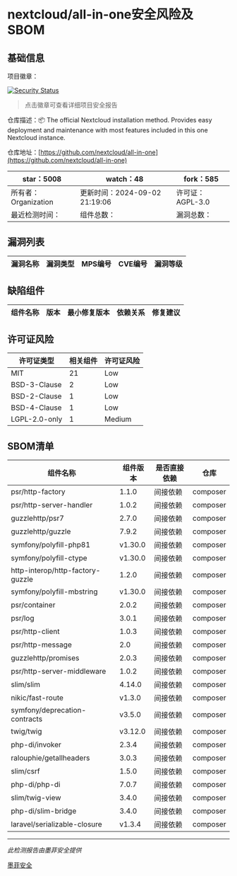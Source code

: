 # nextcloud/all-in-one安全风险及SBOM

## 基础信息

项目徽章：

[![Security Status](https://www.murphysec.com/platform3/v31/badge/1830679076106686464.svg)](https://www.murphysec.com/console/report/1691515638463221760/1830679076106686464)

> 点击徽章可查看详细项目安全报告

仓库描述：📦 The official Nextcloud installation method. Provides easy deployment and maintenance with most features included in this one Nextcloud instance.

仓库地址：[https://github.com/nextcloud/all-in-one](https://github.com/nextcloud/all-in-one)

| star：5008 | watch：48 | fork：585 |
| ----------- | -------------- | ------------ |
| 所有者：Organization | 更新时间：2024-09-02 21:19:06 | 许可证：AGPL-3.0 |
| 最近检测时间： | 组件总数： | 漏洞总数： |




## 漏洞列表

| 漏洞名称 | 漏洞类型 | MPS编号 | CVE编号 | 漏洞等级 |
| ------- | ------ | ------- | ------ | ----- |





## 缺陷组件

| 组件名称 | 版本 | 最小修复版本 | 依赖关系 | 修复建议 |
| -------- | ---- | ------------ | -------- | -------- |





## 许可证风险

| 许可证类型 | 相关组件 | 许可证风险 |
| ---------- | -------- | ---------- |
|MIT|21|Low|
|BSD-3-Clause|2|Low|
|BSD-2-Clause|1|Low|
|BSD-4-Clause|1|Low|
|LGPL-2.0-only|1|Medium|




## SBOM清单

| 组件名称 | 组件版本 | 是否直接依赖 | 仓库 |
| -------- | -------- | ------------ | ---- |
|psr/http-factory|1.1.0|间接依赖|composer|
|psr/http-server-handler|1.0.2|间接依赖|composer|
|guzzlehttp/psr7|2.7.0|间接依赖|composer|
|guzzlehttp/guzzle|7.9.2|间接依赖|composer|
|symfony/polyfill-php81|v1.30.0|间接依赖|composer|
|symfony/polyfill-ctype|v1.30.0|间接依赖|composer|
|http-interop/http-factory-guzzle|1.2.0|间接依赖|composer|
|symfony/polyfill-mbstring|v1.30.0|间接依赖|composer|
|psr/container|2.0.2|间接依赖|composer|
|psr/log|3.0.1|间接依赖|composer|
|psr/http-client|1.0.3|间接依赖|composer|
|psr/http-message|2.0|间接依赖|composer|
|guzzlehttp/promises|2.0.3|间接依赖|composer|
|psr/http-server-middleware|1.0.2|间接依赖|composer|
|slim/slim|4.14.0|间接依赖|composer|
|nikic/fast-route|v1.3.0|间接依赖|composer|
|symfony/deprecation-contracts|v3.5.0|间接依赖|composer|
|twig/twig|v3.12.0|间接依赖|composer|
|php-di/invoker|2.3.4|间接依赖|composer|
|ralouphie/getallheaders|3.0.3|间接依赖|composer|
|slim/csrf|1.5.0|间接依赖|composer|
|php-di/php-di|7.0.7|间接依赖|composer|
|slim/twig-view|3.4.0|间接依赖|composer|
|php-di/slim-bridge|3.4.0|间接依赖|composer|
|laravel/serializable-closure|v1.3.4|间接依赖|composer|


------

*此检测报告由墨菲安全提供*

[墨菲安全](www.murphysec.com)